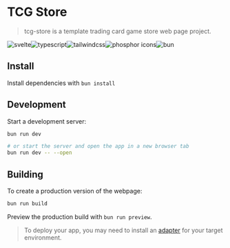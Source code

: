 # TCG Store

> tcg-store is a template trading card game store web page project.

<img alt="svelte" src="https://img.shields.io/badge/svelte-grey?style=for-the-badge&logo=svelte"/><img alt="typescript" src="https://img.shields.io/badge/typescript-grey?style=for-the-badge&logo=typescript"/><img alt="tailwindcss" src="https://img.shields.io/badge/tailwindcss-grey?style=for-the-badge&logo=tailwindcss"/><img alt="phosphor icons" src="https://img.shields.io/badge/phosphoricons-grey?style=for-the-badge&logo=phosphoricons"/><img alt="bun" src="https://img.shields.io/badge/bun-grey?style=for-the-badge&logo=bun"/>

## Install

Install dependencies with `bun install`

## Development

Start a development server:

```bash
bun run dev

# or start the server and open the app in a new browser tab
bun run dev -- --open
```

## Building

To create a production version of the webpage:

```bash
bun run build
```

Preview the production build with `bun run preview`.

> To deploy your app, you may need to install an [adapter](https://svelte.dev/docs/kit/adapters) for your target environment.
